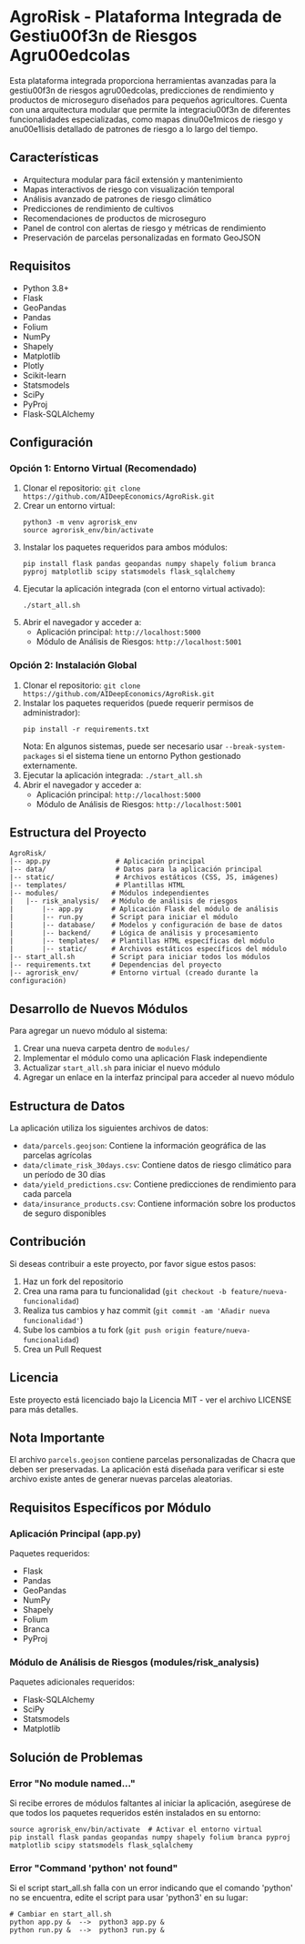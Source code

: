 # AgroRisk - Plataforma Integrada de Gestiu00f3n de Riesgos Agru00edcolas

Esta plataforma integrada proporciona herramientas avanzadas para la gestiu00f3n de riesgos agru00edcolas, predicciones de rendimiento y productos de microseguro diseñados para pequeños agricultores. Cuenta con una arquitectura modular que permite la integraciu00f3n de diferentes funcionalidades especializadas, como mapas dinu00e1micos de riesgo y anu00e1lisis detallado de patrones de riesgo a lo largo del tiempo.

## Características

- Arquitectura modular para fácil extensión y mantenimiento
- Mapas interactivos de riesgo con visualización temporal
- Análisis avanzado de patrones de riesgo climático
- Predicciones de rendimiento de cultivos
- Recomendaciones de productos de microseguro
- Panel de control con alertas de riesgo y métricas de rendimiento
- Preservación de parcelas personalizadas en formato GeoJSON

## Requisitos

- Python 3.8+
- Flask
- GeoPandas
- Pandas
- Folium
- NumPy
- Shapely
- Matplotlib
- Plotly
- Scikit-learn
- Statsmodels
- SciPy
- PyProj
- Flask-SQLAlchemy

## Configuración

### Opción 1: Entorno Virtual (Recomendado)

1. Clonar el repositorio: `git clone https://github.com/AIDeepEconomics/AgroRisk.git`
2. Crear un entorno virtual:
   ```
   python3 -m venv agrorisk_env
   source agrorisk_env/bin/activate
   ```
3. Instalar los paquetes requeridos para ambos módulos:
   ```
   pip install flask pandas geopandas numpy shapely folium branca pyproj matplotlib scipy statsmodels flask_sqlalchemy
   ```
4. Ejecutar la aplicación integrada (con el entorno virtual activado):
   ```
   ./start_all.sh
   ```
5. Abrir el navegador y acceder a:
   - Aplicación principal: `http://localhost:5000`
   - Módulo de Análisis de Riesgos: `http://localhost:5001`

### Opción 2: Instalación Global

1. Clonar el repositorio: `git clone https://github.com/AIDeepEconomics/AgroRisk.git`
2. Instalar los paquetes requeridos (puede requerir permisos de administrador):
   ```
   pip install -r requirements.txt
   ```
   Nota: En algunos sistemas, puede ser necesario usar `--break-system-packages` si el sistema tiene un entorno Python gestionado externamente.
3. Ejecutar la aplicación integrada: `./start_all.sh`
4. Abrir el navegador y acceder a:
   - Aplicación principal: `http://localhost:5000`
   - Módulo de Análisis de Riesgos: `http://localhost:5001`

## Estructura del Proyecto

```
AgroRisk/
|-- app.py                # Aplicación principal
|-- data/                 # Datos para la aplicación principal
|-- static/               # Archivos estáticos (CSS, JS, imágenes)
|-- templates/            # Plantillas HTML
|-- modules/             # Módulos independientes
|   |-- risk_analysis/   # Módulo de análisis de riesgos
|       |-- app.py       # Aplicación Flask del módulo de análisis
|       |-- run.py       # Script para iniciar el módulo
|       |-- database/    # Modelos y configuración de base de datos
|       |-- backend/     # Lógica de análisis y procesamiento
|       |-- templates/   # Plantillas HTML específicas del módulo
|       |-- static/      # Archivos estáticos específicos del módulo
|-- start_all.sh         # Script para iniciar todos los módulos
|-- requirements.txt     # Dependencias del proyecto
|-- agrorisk_env/        # Entorno virtual (creado durante la configuración)
```

## Desarrollo de Nuevos Módulos

Para agregar un nuevo módulo al sistema:

1. Crear una nueva carpeta dentro de `modules/`
2. Implementar el módulo como una aplicación Flask independiente
3. Actualizar `start_all.sh` para iniciar el nuevo módulo
4. Agregar un enlace en la interfaz principal para acceder al nuevo módulo

## Estructura de Datos

La aplicación utiliza los siguientes archivos de datos:

- `data/parcels.geojson`: Contiene la información geográfica de las parcelas agrícolas
- `data/climate_risk_30days.csv`: Contiene datos de riesgo climático para un período de 30 días
- `data/yield_predictions.csv`: Contiene predicciones de rendimiento para cada parcela
- `data/insurance_products.csv`: Contiene información sobre los productos de seguro disponibles

## Contribución

Si deseas contribuir a este proyecto, por favor sigue estos pasos:

1. Haz un fork del repositorio
2. Crea una rama para tu funcionalidad (`git checkout -b feature/nueva-funcionalidad`)
3. Realiza tus cambios y haz commit (`git commit -am 'Añadir nueva funcionalidad'`)
4. Sube los cambios a tu fork (`git push origin feature/nueva-funcionalidad`)
5. Crea un Pull Request

## Licencia

Este proyecto está licenciado bajo la Licencia MIT - ver el archivo LICENSE para más detalles.

## Nota Importante

El archivo `parcels.geojson` contiene parcelas personalizadas de Chacra que deben ser preservadas. La aplicación está diseñada para verificar si este archivo existe antes de generar nuevas parcelas aleatorias.

## Requisitos Específicos por Módulo

### Aplicación Principal (app.py)

Paquetes requeridos:
- Flask
- Pandas
- GeoPandas
- NumPy
- Shapely
- Folium
- Branca
- PyProj

### Módulo de Análisis de Riesgos (modules/risk_analysis)

Paquetes adicionales requeridos:
- Flask-SQLAlchemy
- SciPy
- Statsmodels
- Matplotlib

## Solución de Problemas

### Error "No module named..."

Si recibe errores de módulos faltantes al iniciar la aplicación, asegúrese de que todos los paquetes requeridos estén instalados en su entorno:

```
source agrorisk_env/bin/activate  # Activar el entorno virtual
pip install flask pandas geopandas numpy shapely folium branca pyproj matplotlib scipy statsmodels flask_sqlalchemy
```

### Error "Command 'python' not found"

Si el script start_all.sh falla con un error indicando que el comando 'python' no se encuentra, edite el script para usar 'python3' en su lugar:

```
# Cambiar en start_all.sh
python app.py &  -->  python3 app.py &
python run.py &  -->  python3 run.py &
```
